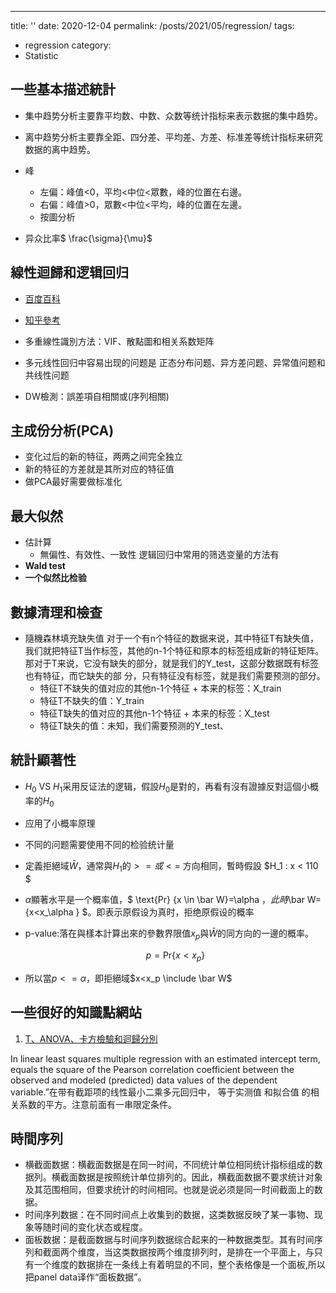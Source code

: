 ---
title: ''
date: 2020-12-04
permalink: /posts/2021/05/regression/
tags:
  - regression
category:
  - Statistic


## 一些基本描述統計

- 集中趋势分析主要靠平均数、中数、众数等统计指标来表示数据的集中趋势。
- 离中趋势分析主要靠全距、四分差、平均差、方差、标准差等统计指标来研究数据的离中趋势。

- 峰
  - 左偏：峰值<0，平均<中位<眾數，峰的位置在右邊。
  - 右偏：峰值>0，眾數<中位<平均，峰的位置在左邊。
  - 按圖分析
  
- 异众比率$ \frac{\sigma}{\mu}$

## 線性迴歸和逻辑回归
- [百度百科](https://baike.baidu.com/item/logistic%E5%9B%9E%E5%BD%92)
- [知乎參考](https://zhuanlan.zhihu.com/p/28408516)

- 多重線性識別方法：VIF、散點圖和相关系数矩阵
- 多元线性回归中容易出现的问题是 正态分布问题、异方差问题、异常值问题和共线性问题 

- DW檢測：誤差項自相關或(序列相關)

## 主成份分析(PCA)

-	变化过后的新的特征，两两之间完全独立
- 新的特征的方差就是其所对应的特征值
- 做PCA最好需要做标准化

## 最大似然  
- 估計算
  - 無偏性、有效性、一致性
逻辑回归中常用的筛选变量的方法有
- **Wald test** 
- **一个似然比检验**


## 數據清理和檢查

- 隨機森林填充缺失值
对于一个有n个特征的数据来说，其中特征T有缺失值，我们就把特征T当作标签，其他的n-1个特征和原本的标签组成新的特征矩阵。那对于T来说，它没有缺失的部分，就是我们的Y_test，这部分数据既有标签也有特征，而它缺失的部 分，只有特征没有标签，就是我们需要预测的部分。
  - 特征T不缺失的值对应的其他n-1个特征 + 本来的标签：X_train
  - 特征T不缺失的值：Y_train
  - 特征T缺失的值对应的其他n-1个特征 + 本来的标签：X_test
  - 特征T缺失的值：未知，我们需要预测的Y_test、


## 統計顯著性

- $H_0$ VS $H_1$采用反证法的逻辑，假設$H_0$是對的，再看有沒有證據反對這個小概率的$H_0$
- 应用了小概率原理
- 不同的问题需要使用不同的检验统计量
- 定義拒絕域$\bar W$，通常與$H_1$的$>=或<=$ 方向相同，暫時假設 $H_1 : x < 110  $
- $\alpha$顯著水平是一个概率值，$ \text{Pr} {x \in \bar W}=\alpha $，此時$\bar W=\{x<x_\alpha \} $。即表示原假设为真时，拒绝原假设的概率
- p-value:落在與樣本計算出來的參數界限值$x_p$與$\bar W$的同方向的一邊的概率。
  
  $$
    p=\text{Pr}\{x<x_p \}
  $$

- 所以當$p<=\alpha$，即拒絕域$x<x_p \include \bar W$
  
## 一些很好的知識點網站



1. [T、ANOVA、卡方檢驗和迴歸分別](https://www1.cgmh.org.tw/intr/intr2/ebmlink/doc/%E7%B5%B1%E8%A8%88%E6%95%99%E5%AD%B89411.pdf)






In linear least squares multiple regression with an estimated intercept term,   equals the square of the Pearson correlation coefficient between the observed  and modeled (predicted)  data values of the dependent variable.”在带有截距项的线性最小二乘多元回归中，  等于实测值  和拟合值  的相关系数的平方。注意前面有一串限定条件。






## 時間序列

- 横截面数据：横截面数据是在同一时间，不同统计单位相同统计指标组成的数据列。横截面数据是按照统计单位排列的。因此，横截面数据不要求统计对象及其范围相同，但要求统计的时间相同。也就是说必须是同一时间截面上的数据。
- 时间序列数据：在不同时间点上收集到的数据，这类数据反映了某一事物、现象等随时间的变化状态或程度。
- 面板数据：是截面数据与时间序列数据综合起来的一种数据类型。其有时间序列和截面两个维度，当这类数据按两个维度排列时，是排在一个平面上，与只有一个维度的数据排在一条线上有着明显的不同，整个表格像是一个面板,所以把panel data译作“面板数据”。

